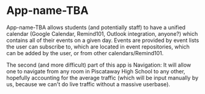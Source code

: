 # App-name-TBA
App-name-TBA allows students (and potentially staff) to have a unified calendar (Google Calendar, Remind101, Outlook integration, anyone?) which contains all of their events on a given day. Events are provided by event lists the user can subscribe to, which are located in event repositories, which can be added by the user, or from other calendars/Remind101.

The second (and more difficult) part of this app is Navigation: It will allow one to navigate from any room in Piscataway High School to any other, hopefully accounting for the average traffic (which will be input manually by us, because we can't do live traffic without a massive userbase).
